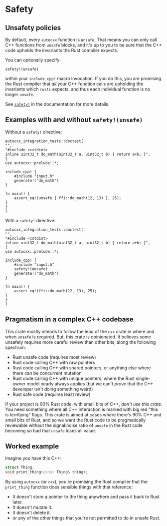 # Safety

## Unsafety policies

By default, every `autocxx` function is `unsafe`. That means you can only call C++ functions from `unsafe` blocks, and it's up to you to be sure that the C++ code upholds the invariants the Rust compiler expects.

You can optionally specify:

`safety!(unsafe)`

within your `include_cpp!` macro invocation. If you do this, you are promising the Rust compiler that _all_ your C++ function calls are upholding the invariants which `rustc` expects, and thus each individual function is no longer `unsafe`.

See [`safety!`](https://docs.rs/autocxx/latest/autocxx/macro.safety.html) in the documentation for more details.

## Examples with and without `safety!(unsafe)`

Without a `safety!` directive:

```rust,ignore,autocxx
autocxx_integration_tests::doctest(
"",
"#include <cstdint>
inline uint32_t do_math(uint32_t a, uint32_t b) { return a+b; }",
{
use autocxx::prelude::*;

include_cpp! {
    #include "input.h"
    generate!("do_math")
}

fn main() {
    assert_eq!(unsafe { ffi::do_math(12, 13) }, 25);
}
}
)
```

With a `safety!` directive:

```rust,ignore,autocxx
autocxx_integration_tests::doctest(
"",
"#include <cstdint>
inline uint32_t do_math(uint32_t a, uint32_t b) { return a+b; }",
{
use autocxx::prelude::*;

include_cpp! {
    #include "input.h"
    safety!(unsafe)
    generate!("do_math")
}

fn main() {
    assert_eq!(ffi::do_math(12, 13), 25);
}
}
)
```


## Pragmatism in a complex C++ codebase

This crate mostly intends to follow the lead of the `cxx` crate in where and when `unsafe` is required. But, this crate is opinionated. It believes some unsafety requires more careful review than other bits, along the following spectrum:

* Rust unsafe code (requires most review)
* Rust code calling C++ with raw pointers
* Rust code calling C++ with shared pointers, or anything else where there can be concurrent mutation
* Rust code calling C++ with unique pointers, where the Rust single-owner model nearly always applies (but we can't _prove_ that the C++ developer isn't doing something weird)
* Rust safe code (requires least review)

If your project is 90% Rust code, with small bits of C++, _don't use this crate_. You need something where all C++ interaction is marked with big red "this is terrifying" flags. This crate is aimed at cases where there's 90% C++ and small bits of Rust, and so we want the Rust code to be pragmatically reviewable without the signal:noise ratio of `unsafe` in the Rust code becoming so bad that `unsafe` loses all value.

## Worked example

Imagine you have this C++:

```cpp
struct Thing;
void print_thing(const Thing& thing);
```

By using `autocxx` (or `cxx`), you're promising the Rust compiler that the `print_thing` function does sensible things with that
reference:

* It doesn't store a pointer to the thing anywhere and pass it back to Rust later.
* It doesn't mutate it.
* It doesn't delete it.
* or any of the other things that you're not permitted to do in unsafe Rust.

